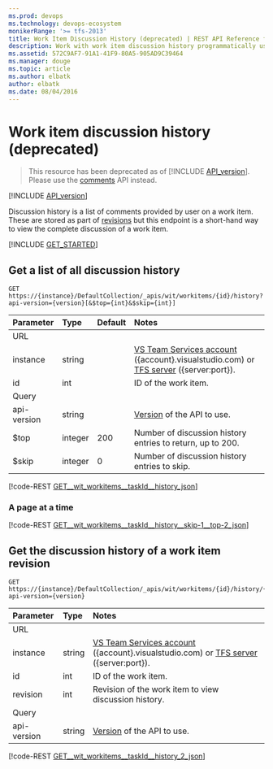 ```yaml
---
ms.prod: devops
ms.technology: devops-ecosystem
monikerRange: '>= tfs-2013'
title: Work Item Discussion History (deprecated) | REST API Reference for Visual Studio Team Services and Team Foundation Server
description: Work with work item discussion history programmatically using the REST APIs for Visual Studio Team Services and Team Foundation Server. 
ms.assetid: 572C9AF7-91A1-41F9-80A5-905AD9C39464
ms.manager: douge
ms.topic: article
ms.author: elbatk
author: elbatk
ms.date: 08/04/2016
---
```


# Work item discussion history (deprecated)
> This resource has been deprecated as of [!INCLUDE [API_version](../_data/version3-preview.md)].
> Please use the [comments](./comments.md) API instead.

[!INCLUDE [API_version](../_data/version.md)]

Discussion history is a list of comments provided by user on a work item.  These are stored as part of [revisions](./revisions.md) but this endpoint is a short-hand way to view the complete discussion of a work item.

[!INCLUDE [GET_STARTED](../..//api/_data/get-started.md)]

## Get a list of all discussion history
<a name="getalistofalldiscussionhistory" />

```no-highlight
GET https://{instance}/DefaultCollection/_apis/wit/workitems/{id}/history?api-version={version}[&$top={int}&$skip={int}]
```

| Parameter | Type    | Default | Notes	
|:----------|:--------|:--------|:--------------------------------------
| URL
| instance  | string  |         | [VS Team Services account](../../get-started/rest/basics.md) ({account}.visualstudio.com) or [TFS server](../../get-started/rest/basics.md) ({server:port}).
| id        | int     |         | ID of the work item.
| Query
| api-version| string |         | [Version](../../concepts/rest-api-versioning.md) of the API to use.
| $top      | integer | 200     | Number of discussion history entries to return, up to 200.
| $skip     | integer | 0       | Number of discussion history entries to skip.

[!code-REST [GET__wit_workitems__taskId__history_json](./_data/history/GET__wit_workitems__taskId__history.json)]

### A page at a time

[!code-REST [GET__wit_workitems__taskId__history__skip-1__top-2_json](./_data/history/GET__wit_workitems__taskId__history__skip-1__top-2.json)]

## Get the discussion history of a work item revision

```no-highlight
GET https://{instance}/DefaultCollection/_apis/wit/workitems/{id}/history/{revision}?api-version={version}
```

| Parameter | Type    | Notes	
|:----------|:--------|:--------------------------------------
| URL
| instance  | string  | [VS Team Services account](../../get-started/rest/basics.md) ({account}.visualstudio.com) or [TFS server](../../get-started/rest/basics.md) ({server:port}).
| id        | int     | ID of the work item.
| revision  | int     | Revision of the work item to view discussion history.
| Query
| api-version| string | [Version](../../concepts/rest-api-versioning.md) of the API to use.

[!code-REST [GET__wit_workitems__taskId__history_2_json](./_data/history/GET__wit_workitems__taskId__history_2.json)]

